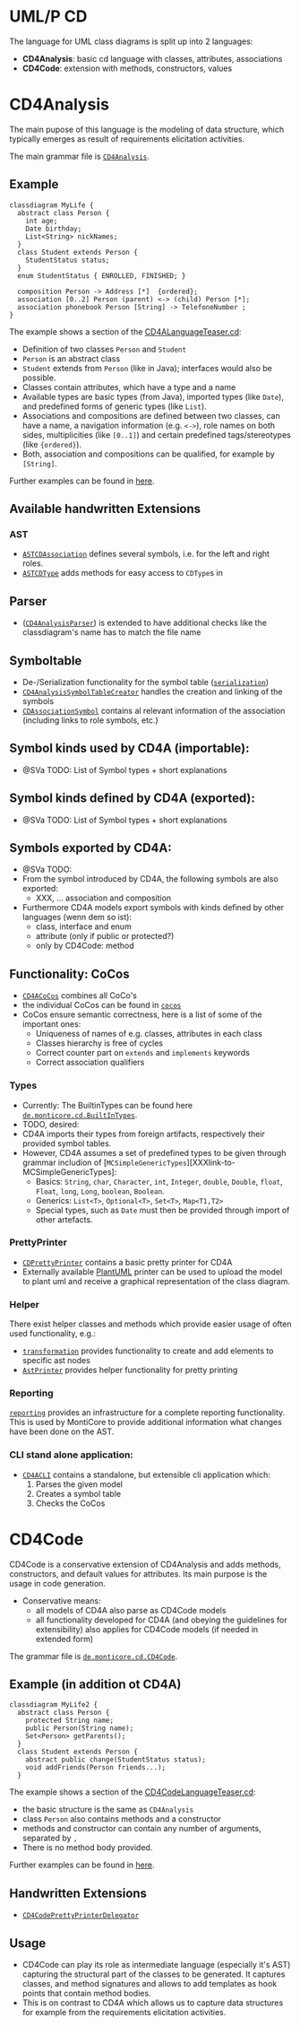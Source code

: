 <!-- (c) https://github.com/MontiCore/monticore -->
# UML/P CD
The language for UML class diagrams is split up into 2 languages:
- **CD4Analysis**: basic cd language with classes, attributes, associations 
- **CD4Code**: extension with methods, constructors, values

# CD4Analysis
The main pupose of this language is the modeling of data structure, which 
typically emerges as result of requirements elicitation activities.

The main grammar file is [`CD4Analysis`][CD4AGrammar].

## Example
```
classdiagram MyLife { 
  abstract class Person {
    int age;
    Date birthday;
    List<String> nickNames;
  }
  class Student extends Person {
    StudentStatus status;
  }
  enum StudentStatus { ENROLLED, FINISHED; }
  
  composition Person -> Address [*]  {ordered};
  association [0..2] Person (parent) <-> (child) Person [*];
  association phonebook Person [String] -> TelefoneNumber ;
}
```

The example shows a section of the [CD4ALanguageTeaser.cd][LanguageTeaser]:
- Definition of two classes `Person` and `Student`
- `Person` is an abstract class
- `Student` extends from `Person` (like in Java); interfaces would also be possible.
- Classes contain attributes, which have a type and a name
- Available types are basic types (from Java), imported types (like `Date`),
  and predefined forms of generic types (like `List`).
- Associations and compositions are defined between two classes,
  can have a name,  a navigation information (e.g. `<->`), role names on both sides,
  multiplicities (like `[0..1]`) and certain predefined tags/stereotypes 
  (like `{ordered}`).
- Both, association and compositions can be qualified, for example by `[String]`.

Further examples can be found in [here][ExampleModels].

## Available handwritten Extensions

### AST
- [`ASTCDAssociation`][ASTCDAssociation]
  defines several symbols, i.e. for the left and right roles.
- [`ASTCDType`][ASTCDType]
  adds methods for easy access to `CDType`s in 

## Parser
- ([`CD4AnalysisParser`][CD4AParser])
  is extended to have additional checks like the classdiagram's name
  has to match the file name

## Symboltable
- De-/Serialization functionality for the symbol table 
  ([`serialization`][serialization])
- [`CD4AnalysisSymbolTableCreator`][CD4ASTC]
  handles the creation and linking of the symbols
- [`CDAssociationSymbol`][CDAssocSymbol]
  contains al relevant information of the association (including links to
  role symbols, etc.)

## Symbol kinds used by CD4A (importable):
- @SVa TODO: List of Symbol types + short explanations

## Symbol kinds defined by CD4A (exported):
- @SVa TODO: List of Symbol types + short explanations

## Symbols exported by CD4A:
- @SVa TODO: 
- From the symbol introduced by CD4A, the following symbols are
  also exported:
  - XXX, ... association and composition
- Furthermore CD4A models export symbols with kinds defined by
  other languages (wenn dem so ist):
  - class, interface and enum
  - attribute (only if public or protected?)
  - only by CD4Code: method

## Functionality: CoCos
-  [`CD4ACoCos`][CD4ACoCos] combines all CoCo's
-  the individual CoCos can be found in 
   [`cocos`][cocos]
- CoCos ensure semantic correctness, here is a list of some of the important ones:
  - Uniqueness of names of e.g. classes, attributes in each class
  - Classes hierarchy is free of cycles
  - Correct counter part on `extends` and `implements` keywords
  - Correct association qualifiers

### Types
- Currently: The BuiltinTypes can be found here [`de.monticore.cd.BuiltInTypes`][BuiltInTypes].
- TODO, desired:
- CD4A imports their types from foreign artifacts, respectively their
  provided symbol tables.
- However, CD4A assumes a set of predefined types to be given 
  through grammar includion of [`MCSimpleGenericTypes`][XXXlink-to-MCSimpleGenericTypes]: 
  - Basics: `String`,
      `char`, `Character`,
      `int`, `Integer`,
      `double`, `Double`,
      `float`, `Float`,
      `long`, `Long`,
      `boolean`, `Boolean`.
  - Generics: `List<T>`, `Optional<T>`, `Set<T>`, `Map<T1,T2>`
  - Special types, such as `Date` must then be provided through import of 
    other artefacts.

### PrettyPrinter
- [`CDPrettyPrinter`][PrettyPrinter] contains a basic pretty printer for CD4A
- Externally available [PlantUML](https://plantuml.com/en/class-diagram) printer can
  be used to upload the model to plant uml and receive a graphical representation of the class diagram.

### Helper
There exist helper classes and methods which provide easier usage of
 often used functionality, e.g.:
- [`transformation`][transformation] provides functionality to
    create and add elements to specific ast nodes
- [`AstPrinter`][ASTPrinter] provides helper functionality for pretty printing

### Reporting
[`reporting`][reporting] provides an infrastructure for a
 complete reporting functionality. This is used by MontiCore to provide additional
 information what changes have been done on the AST. 
  
### CLI stand alone application:
- [`CD4ACLI`][CD4ACLI] contains a standalone, but extensible cli application which:
  1. Parses the given model
  2. Creates a symbol table
  3. Checks the CoCos


# CD4Code
CD4Code is a conservative extension of CD4Analysis and adds methods,
 constructors, and default values for attributes. Its main purpose is the usage
 in code generation.
* Conservative means: 
  * all models of CD4A also parse as CD4Code models
  * all functionality developed for CD4A (and obeying the guidelines for extensibility)
    also applies for CD4Code models (if needed in extended form)

The grammar file is [`de.monticore.cd.CD4Code`][CD4CodeGrammar].
 
## Example (in addition ot CD4A)
```
classdiagram MyLife2 { 
  abstract class Person {
    protected String name;
    public Person(String name);
    Set<Person> getParents();
  }
  class Student extends Person {
    abstract public change(StudentStatus status);
    void addFriends(Person friends...);
  }
```

The example shows a section of the [CD4CodeLanguageTeaser.cd][CD4CodeLanguageTeaser]:
- the basic structure is the same as `CD4Analysis`
- class `Person` also contains methods and a constructor 
- methods and constructor can contain any number of arguments, separated by
  `,`
- There is no method body provided.

Further examples can be found in [here][CD4CodeExampleModels].

## Handwritten Extensions
- [`CD4CodePrettyPrinterDelegator`][CD4CodePrinter]

## Usage
- CD4Code  can play its role as intermediate language (especially it's AST)
  capturing the structural part of the classes to be generated.
  It captures classes, and method signatures and allows to add
  templates as hook points that contain method bodies.
- This is on contrast to CD4A which allows us to capture data structures for 
  example from the requirements elicitation activities.

[CD4AGrammar]: https://git.rwth-aachen.de/monticore/cd4analysis/cd4analysis/blob/develop/src/main/grammars/de/monticore/cd/CD4Analysis.mc4
[LanguageTeaser]: https://git.rwth-aachen.de/monticore/cd4analysis/cd4analysis/-/blob/develop/src/test/resources/de/monticore/umlcd4a/parser/CD4ALanguageTeaser.cd
[ExampleModels]: https://git.rwth-aachen.de/monticore/cd4analysis/cd4analysis/-/tree/develop/src/test/resources/de/monticore/umlcd4a
[ASTCDAssociation]: https://git.rwth-aachen.de/monticore/cd4analysis/cd4analysis/blob/develop/src/main/java/de/monticore/cd/cd4analysis/_ast/ASTCDAssociation.java
[ASTCDType]: https://git.rwth-aachen.de/monticore/cd4analysis/cd4analysis/blob/develop/src/main/java/de/monticore/cd/cd4analysis/_ast/ASTCDType.java
[CD4AParser]: https://git.rwth-aachen.de/monticore/cd4analysis/cd4analysis/blob/develop/src/main/java/de/monticore/cd/cd4analysis/_parser/CD4AnalysisParser.java
[serialization]: https://git.rwth-aachen.de/monticore/cd4analysis/cd4analysis/-/tree/develop/src/main/java/de/monticore/cd/cd4analysis/_symboltable/serialization
[CD4ASTC]: https://git.rwth-aachen.de/monticore/cd4analysis/cd4analysis/blob/develop/src/main/java/de/monticore/cd/cd4analysis/_symboltable/CD4AnalysisSymbolTableCreator.java
[CDAssocSymbol]: https://git.rwth-aachen.de/monticore/cd4analysis/cd4analysis/blob/develop/src/main/java/de/monticore/cd/cd4analysis/_symboltable/CDAssociationSymbol.java
[cocos]: https://git.rwth-aachen.de/monticore/cd4analysis/cd4analysis/-/tree/develop/src/main/java/de/monticore/cd/cocos
[CD4ACoCos]: https://git.rwth-aachen.de/monticore/cd4analysis/cd4analysis/blob/develop/src/main/java/de/monticore/cd/CD4ACoCos.java
[BuiltInTypes]: https://git.rwth-aachen.de/monticore/cd4analysis/cd4analysis/blob/develop/src/main/java/de/monticore/cd/BuiltInTypes.java
[PrettyPrinter]: https://git.rwth-aachen.de/monticore/cd4analysis/cd4analysis/blob/develop/src/main/java/de/monticore/cd/prettyprint/CDPrettyPrinter.java
[transformation]: https://git.rwth-aachen.de/monticore/cd4analysis/cd4analysis/-/tree/develop/src/main/java/de/monticore/cd/transformation
[ASTPrinter]: https://git.rwth-aachen.de/monticore/cd4analysis/cd4analysis/blob/develop/src/main/java/de/monticore/cd/prettyprint/AstPrinter.java
[reporting]: https://git.rwth-aachen.de/monticore/cd4analysis/cd4analysis/-/tree/develop/src/main/java/de/monticore/cd/reporting
[CD4ACLI]: https://git.rwth-aachen.de/monticore/cd4analysis/cd4analysis/blob/develop/src/main/java/de/monticore/cd/CD4ACLI.java
[CD4CodeGrammar]: https://git.rwth-aachen.de/monticore/cd4analysis/cd4analysis/blob/develop/src/main/grammars/de/monticore/cd/CD4Code.mc4
[CD4CodeLanguageTeaser]: https://git.rwth-aachen.de/monticore/cd4analysis/cd4analysis/-/blob/develop/src/test/resources/de/monticore/cd4code/CD4CodeLanguageTeaser.cd
[CD4CodeExampleModels]: https://git.rwth-aachen.de/monticore/cd4analysis/cd4analysis/-/tree/develop/src/test/resources/de/monticore/cd4code
[CD4CodePrinter]: https://git.rwth-aachen.de/monticore/cd4analysis/cd4analysis/blob/develop/src/main/java/de/monticore/cd/cd4code/CD4CodePrettyPrinterDelegator.java
